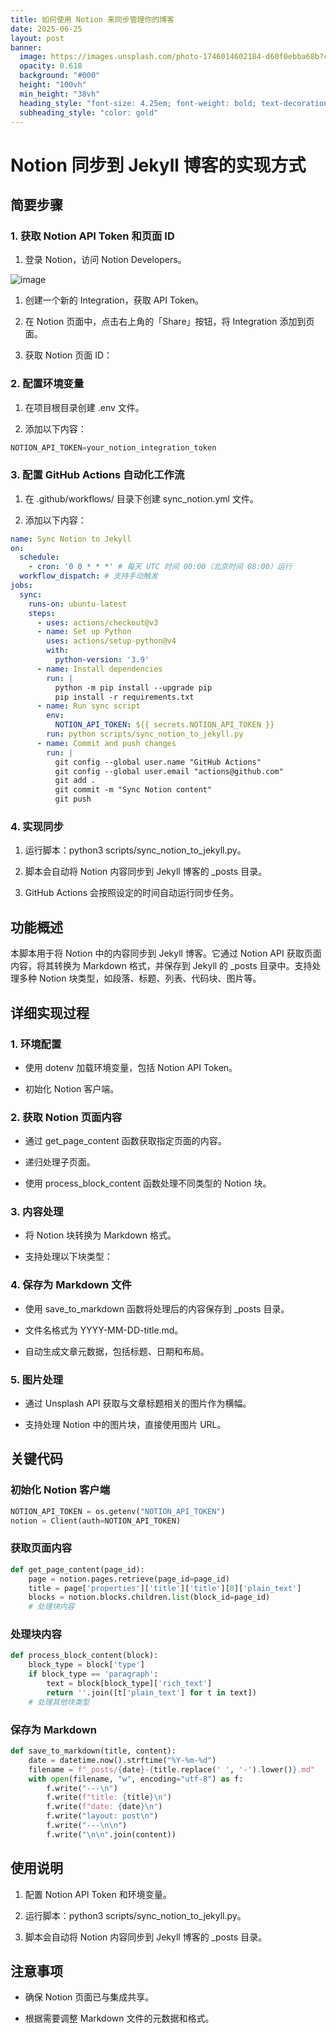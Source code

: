 ```yaml
---
title: 如何使用 Notion 来同步管理你的博客
date: 2025-06-25
layout: post
banner:
  image: https://images.unsplash.com/photo-1746014602184-d60f0ebba68b?crop=entropy&cs=tinysrgb&fit=max&fm=jpg&ixid=M3w2OTIwMzJ8MHwxfHJhbmRvbXx8fHx8fHx8fDE3NTA4Njg5Njl8&ixlib=rb-4.1.0&q=80&w=1080
  opacity: 0.618
  background: "#000"
  height: "100vh"
  min_height: "38vh"
  heading_style: "font-size: 4.25em; font-weight: bold; text-decoration: underline"
  subheading_style: "color: gold"
---
```


# Notion 同步到 Jekyll 博客的实现方式

## 简要步骤

### 1. 获取 Notion API Token 和页面 ID

1. 登录 Notion，访问 Notion Developers。

![image](https://prod-files-secure.s3.us-west-2.amazonaws.com/a7a0cc5a-89b9-4cda-8686-1fba0ca52f40/d19c1afe-dea5-4312-9333-786b0ba83054/image.png?X-Amz-Algorithm=AWS4-HMAC-SHA256&X-Amz-Content-Sha256=UNSIGNED-PAYLOAD&X-Amz-Credential=ASIAZI2LB466VAS725HN%2F20250625%2Fus-west-2%2Fs3%2Faws4_request&X-Amz-Date=20250625T162927Z&X-Amz-Expires=3600&X-Amz-Security-Token=IQoJb3JpZ2luX2VjEE4aCXVzLXdlc3QtMiJIMEYCIQC0k9Y1ydlcatAN6z8d0bFcgqZ56V6cxXR404MMWN1D7gIhAIBbt%2BnR%2B38cTdXM36CnbdsQ%2B2%2FLw3X5FIKMOHBYcoMCKv8DCEYQABoMNjM3NDIzMTgzODA1IgyFD4b30gOwnR3xIkgq3AOeQquelkyWQGt1GSi9BFp0x10RvTDC4at3JSofEov48BA2dj%2Fgtu%2Fe1GZuYuhhR3VdlWi4iHcQSXjno0%2Bj%2FZeZJe64DalHjufdiOCnBYJM0h5%2B9EZa9o7cD4NHBNJievUIiioVRTsoXDi1Tslp%2B9Ps4xWKep2nRgRvPMSRjhDVaEr0bKmqJVXu30sMKrks4SsOSe8KRb0Gv%2FtKw0zlMbM%2F%2BTpYUE3N8yCv%2B4gdVJPfbtxMMJmvr962ngdBmMGwnnV%2FCebD3zqRbv%2B%2BVkrtyK0NfAcSk20loopb6F%2BCirFWufpSKZH3ct3K7haqZ21ofv756tchkYMSlGsBHl1GZVaGW0oEepEFAefthhhBOpFHF1oyxAMvYxXC%2BOpMkPnsaln2SnvF6WOp1LPib2nk%2BU281xXaZ4zq78TC6mBIQ2xk657k96BCY2xYpts1pAMRu%2BVZUI9bCyvvN0HdXblp4Or7MVO%2F1shKivCRhubiT%2FfezwlYWn78pymU88HDRJ1Skaqn8P7qttFGS9cFz2tA%2BWxOw50NbpjIF6KKc%2FVm1qHErTHRfhSdmvcF3ebIEDh%2B%2FLBSyLlR6pfsIApBIlif5y%2F4qOmXPiGWBVrwjWB77hxJ9GO4tFZ8kTunWuHbXTC67u%2FCBjqkAVZuyUOD7gR2jq4ZbTPhV5Xwp4Ay54p%2BR%2BGBXjlQKe3OMsWbaQ8%2B9r%2FOzKUU10Le2bkAEmltKpeOccog9kHGjbtc90P31x%2FH6tN2qo0Sj3BOpbWGnBaWgJ%2Fi83qM0eyTQgTIYZmZCs2RxLM9qbRqynSgEyi%2F%2FV5zHehGXHJtSkkCmUex8n6ImvwCiis%2FLPmlej6OOX5y8IRD37tHDa310IVsCwke&X-Amz-Signature=e9202c7748864524e54ce5d8b4e31d4d0fa8ccdf001147feec4ada2421195715&X-Amz-SignedHeaders=host&x-amz-checksum-mode=ENABLED&x-id=GetObject)

1. 创建一个新的 Integration，获取 API Token。

1. 在 Notion 页面中，点击右上角的「Share」按钮，将 Integration 添加到页面。

1. 获取 Notion 页面 ID：


### 2. 配置环境变量

1. 在项目根目录创建 .env 文件。

1. 添加以下内容：

```javascript
NOTION_API_TOKEN=your_notion_integration_token
```

### 3. 配置 GitHub Actions 自动化工作流

1. 在 .github/workflows/ 目录下创建 sync_notion.yml 文件。

1. 添加以下内容：

```yaml
name: Sync Notion to Jekyll
on:
  schedule:
    - cron: '0 0 * * *' # 每天 UTC 时间 00:00（北京时间 08:00）运行
  workflow_dispatch: # 支持手动触发
jobs:
  sync:
    runs-on: ubuntu-latest
    steps:
      - uses: actions/checkout@v3
      - name: Set up Python
        uses: actions/setup-python@v4
        with:
          python-version: '3.9'
      - name: Install dependencies
        run: |
          python -m pip install --upgrade pip
          pip install -r requirements.txt
      - name: Run sync script
        env:
          NOTION_API_TOKEN: ${{ secrets.NOTION_API_TOKEN }}
        run: python scripts/sync_notion_to_jekyll.py
      - name: Commit and push changes
        run: |
          git config --global user.name "GitHub Actions"
          git config --global user.email "actions@github.com"
          git add .
          git commit -m "Sync Notion content"
          git push
```

### 4. 实现同步

1. 运行脚本：python3 scripts/sync_notion_to_jekyll.py。

1. 脚本会自动将 Notion 内容同步到 Jekyll 博客的 _posts 目录。

1. GitHub Actions 会按照设定的时间自动运行同步任务。

## 功能概述

本脚本用于将 Notion 中的内容同步到 Jekyll 博客。它通过 Notion API 获取页面内容，将其转换为 Markdown 格式，并保存到 Jekyll 的 _posts 目录中。支持处理多种 Notion 块类型，如段落、标题、列表、代码块、图片等。

## 详细实现过程

### 1. 环境配置

- 使用 dotenv 加载环境变量，包括 Notion API Token。

- 初始化 Notion 客户端。

### 2. 获取 Notion 页面内容

- 通过 get_page_content 函数获取指定页面的内容。

- 递归处理子页面。

- 使用 process_block_content 函数处理不同类型的 Notion 块。

### 3. 内容处理

- 将 Notion 块转换为 Markdown 格式。

- 支持处理以下块类型：


### 4. 保存为 Markdown 文件

- 使用 save_to_markdown 函数将处理后的内容保存到 _posts 目录。

- 文件名格式为 YYYY-MM-DD-title.md。

- 自动生成文章元数据，包括标题、日期和布局。

### 5. 图片处理

- 通过 Unsplash API 获取与文章标题相关的图片作为横幅。

- 支持处理 Notion 中的图片块，直接使用图片 URL。

## 关键代码

### 初始化 Notion 客户端

```python
NOTION_API_TOKEN = os.getenv("NOTION_API_TOKEN")
notion = Client(auth=NOTION_API_TOKEN)
```

### 获取页面内容

```python
def get_page_content(page_id):
    page = notion.pages.retrieve(page_id=page_id)
    title = page['properties']['title']['title'][0]['plain_text']
    blocks = notion.blocks.children.list(block_id=page_id)
    # 处理块内容
```

### 处理块内容

```python
def process_block_content(block):
    block_type = block['type']
    if block_type == 'paragraph':
        text = block[block_type]['rich_text']
        return ''.join([t['plain_text'] for t in text])
    # 处理其他块类型
```

### 保存为 Markdown

```python
def save_to_markdown(title, content):
    date = datetime.now().strftime("%Y-%m-%d")
    filename = f"_posts/{date}-{title.replace(' ', '-').lower()}.md"
    with open(filename, "w", encoding="utf-8") as f:
        f.write("---\n")
        f.write(f"title: {title}\n")
        f.write(f"date: {date}\n")
        f.write("layout: post\n")
        f.write("---\n\n")
        f.write("\n\n".join(content))
```

## 使用说明

1. 配置 Notion API Token 和环境变量。

1. 运行脚本：python3 scripts/sync_notion_to_jekyll.py。

1. 脚本会自动将 Notion 内容同步到 Jekyll 博客的 _posts 目录。

## 注意事项

- 确保 Notion 页面已与集成共享。

- 根据需要调整 Markdown 文件的元数据和格式。